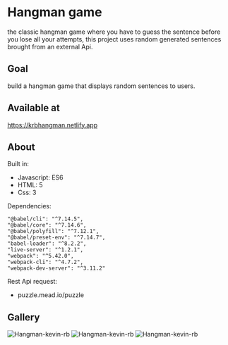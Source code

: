 # Hangman game
the classic hangman game where you have to guess the sentence before you lose all your attempts, this project uses random generated sentences brought from an external Api.

## Goal
build a hangman game that displays random sentences to users.

 ## Available at
 https://krbhangman.netlify.app

## About
Built in: 
  - Javascript: ES6
  - HTML: 5
  - Css: 3
 
  Dependencies:

    "@babel/cli": "^7.14.5",
    "@babel/core": "^7.14.6",
    "@babel/polyfill": "^7.12.1",
    "@babel/preset-env": "^7.14.7",
    "babel-loader": "^8.2.2",
    "live-server": "^1.2.1",
    "webpack": "^5.42.0",
    "webpack-cli": "^4.7.2",
    "webpack-dev-server": "^3.11.2"

Rest Api request:
  - puzzle.mead.io/puzzle

## Gallery

![Hangman-kevin-rb](https://user-images.githubusercontent.com/69731479/111005853-9a5c4b80-8359-11eb-8532-5191a141bfd7.gif)
![Hangman-kevin-rb](https://user-images.githubusercontent.com/69731479/111005932-d1caf800-8359-11eb-9516-f2daa8e9a499.gif)
![Hangman-kevin-rb](https://user-images.githubusercontent.com/69731479/111005874-a8aa6780-8359-11eb-90c0-613cecb336cb.gif)
